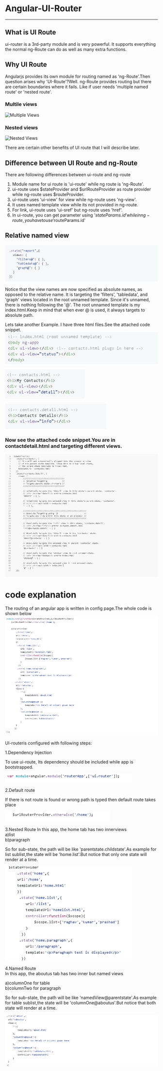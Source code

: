 

# Angular-UI-Router

***
## What is UI Route
ui-router is a 3rd-party module and is very powerful. It supports everything the normal ng-Route can do as well as many extra functions.

## Why UI Route

Angularjs provides its own module for routing named as 'ng-Route'.Then question arises why 'UI-Route'?Well. ng-Route provides routing but there are certain boundaries where it fails.
Like if user needs 'multiple named route' or 'nested route'.
### Multile views
![Multiple Views](https://i.stack.imgur.com/qyYgX.jpg)
### Nested views
![Nested Views](https://i.stack.imgur.com/oJcUe.jpg)


There are certain other benefits of UI route that I will describe later.

## Difference between UI Route and ng-Route
   There are following differences between ui-route and ng-route
1. Module name for ui route is 'ui-route' while ng route is 'ng-Route'.
1. ui-route uses $stateProvider and $urlRouteProvider as route provider while ng-route uses $routeProvider.
1. ui-route uses 'ui-view' for view while ng-route uses 'ng-view'.
1. It uses named template view while its not provided in ng-route.
1. For link, ui-route uses 'ui-sref' but ng-route uses 'href'.
1. In ui-route, you can get parameter using '$stateParams.id' while in ng-route ,you have to use '$routeParams.id'
## Relative named view

![](https://github.com/rghvndr99/Angular-UI-Router/blob/master/rootnaming.PNG)

Notice that the view names are now specified as absolute names, as opposed to the relative name. It is targeting the 'filters', 'tabledata', and 'graph' views located in the root unnamed template. Since it's unnamed, there is nothing following the '@'. The root unnamed template is my index.html.Keep in mind that when ever @ is used, it always targets to absolute path.

Lets take another Example.
  I have three html files.See the attached code snippet.
![](https://github.com/rghvndr99/Angular-UI-Router/blob/master/index.PNG)

![](https://github.com/rghvndr99/Angular-UI-Router/blob/master/contact.PNG)

![](https://github.com/rghvndr99/Angular-UI-Router/blob/master/contactDetail.PNG)

### Now see the attached code snippet.You are in contactdetail.html and targeting different views. 

![](https://github.com/rghvndr99/Angular-UI-Router/blob/master/relativeVsAbsolute.PNG)

# code explanation
 The routing of an angular app is written in config page.The whole code is shown below
![](https://github.com/rghvndr99/Angular-UI-Router/blob/master/configuration.PNG)  

UI-routeris configured with following steps:  

1.Dependency Injection  

   To use ui-route, Its dependency should be included while app is bootstrapped.  

![](https://github.com/rghvndr99/Angular-UI-Router/blob/master/IncludeDependency.PNG)  

2.Default route  

If there is not route is found or wrong path is typed then default route takes place  

![](https://github.com/rghvndr99/Angular-UI-Router/blob/master/default%20route.PNG)  

3.Nested Route
In this app, the home tab has two innerviews  
 a)list  
 b)paragraph  

So for sub-state, the path will be like 'parentstate.childstate'.As example for list sublist,the state will be 'home.list'.But notice that only one state will render at a time.  

![](https://github.com/rghvndr99/Angular-UI-Router/blob/master/nested%20routing.PNG)  

4.Named Route  
In this app, the aboutus tab has two inner but named views  

 a)columnOne for table  
 b)columnTwo for paragraph  
 
So for sub-state, the path will be like 'namedView@parentstate'.As example for table sublist,the state will be 'columnOne@aboutus'.But notice that both state will render at a time.  

![](https://github.com/rghvndr99/Angular-UI-Router/blob/master/named%20Routing.PNG)

